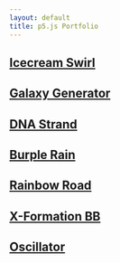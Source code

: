 ```yaml
---
layout: default
title: p5.js Portfolio
---
```

## [Icecream Swirl](https://preview.p5js.org/spycemyster/present/por-VDZbA "Watch here!")

## [Galaxy Generator](https://preview.p5js.org/spycemyster/present/3_eadk0LX3 "What here!")

## [DNA Strand](https://preview.p5js.org/spycemyster/present/UYgUvUskV "What here!")

## [Burple Rain](https://preview.p5js.org/spycemyster/present/r5xSdBBL1 "What here!")

## [Rainbow Road](https://preview.p5js.org/spycemyster/present/k84sKR35z "What here!")

## [X-Formation BB](https://preview.p5js.org/spycemyster/present/7dsdP4u_R "What here!")

## [Oscillator](https://preview.p5js.org/spycemyster/present/jQwVBn_kV "What here!")